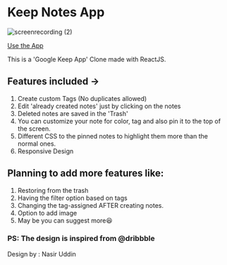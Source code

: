 # Keep Notes App
![screenrecording (2)](https://user-images.githubusercontent.com/56469693/111135470-b6066280-85a2-11eb-820b-06b589e86e64.gif)

[Use the App](https://keep-notesjs.netlify.app/)

This is a 'Google Keep App' Clone made with ReactJS.

## Features included ->
1. Create custom Tags (No duplicates allowed)
2. Edit 'already created notes' just by clicking on the notes
3. Deleted notes are saved in the 'Trash'
4. You can customize your note for color, tag and also pin it to the top of the screen.
5. Different CSS to the pinned notes to highlight them more than the normal ones.
6. Responsive Design

## Planning to add more features like:
1. Restoring from the trash
2. Having the filter option based on tags
3. Changing the tag-assigned AFTER creating notes.
4. Option to add image
5. May be you can suggest more😆

### PS: The design is inspired from @dribbble
Design by : Nasir Uddin
